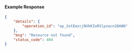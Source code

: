 <!-- Code generated for API Clients. DO NOT EDIT. -->

#### Example Response

```json
{
	"details": {
		"operation_id": "op_2otEmzcjNVkKIoRSlpzwcn26HAN"
	},
	"msg": "Resource not found",
	"status_code": 404
}
```
